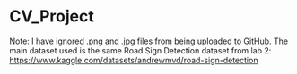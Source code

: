# CV_Project

Note: I have ignored .png and .jpg files from being uploaded to GitHub. The main dataset used is the same Road Sign Detection dataset from lab 2: https://www.kaggle.com/datasets/andrewmvd/road-sign-detection